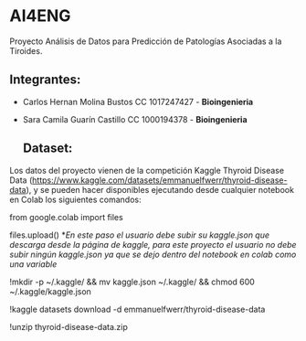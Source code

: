 # AI4ENG

Proyecto Análisis de Datos para Predicción de Patologías Asociadas a la Tiroides.

## Integrantes:

- Carlos Hernan Molina Bustos CC 1017247427 -
  **Bioingenieria**  

- Sara Camila Guarín Castillo CC 1000194378 -
  **Bioingenieria** 
  
  ## Dataset:
  
Los datos del proyecto vienen de la competición Kaggle Thyroid Disease Data (https://www.kaggle.com/datasets/emmanuelfwerr/thyroid-disease-data), y se pueden hacer disponibles ejecutando desde cualquier notebook en Colab los siguientes comandos:

from google.colab import files

files.upload() **En este paso el usuario debe subir su kaggle.json que descarga desde la página de kaggle, para este proyecto el usuario no debe subir ningún kaggle.json ya que se dejo dentro del notebook en colab como una variable*

!mkdir -p ~/.kaggle/ && mv kaggle.json ~/.kaggle/ && chmod 600 ~/.kaggle/kaggle.json

!kaggle datasets download -d emmanuelfwerr/thyroid-disease-data

!unzip thyroid-disease-data.zip
